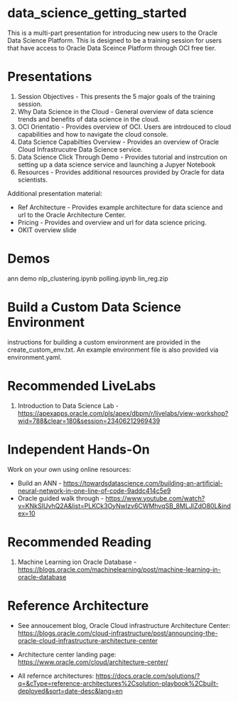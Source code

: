 # data_science_getting_started
This is a multi-part presentation for introducing new users to the Oracle Data Science Platform.  This is designed to be a training session for users that have access to Oracle Data Sceince Platform through OCI free tier.

# Presentations
1. Session Objectives - This presents the 5 major goals of the training session.
2. Why Data Science in the Cloud - General overview of data science trends and benefits of data science in the cloud.
3. OCI Orientatio - Provides overview of OCI.  Users are intrdouced to cloud capabilities and how to navigate the cloud console.
4. Data Science Capabilties Overview - Provides an overview of Oracle Cloud Infrastrucutre Data Science service.
5. Data Science Click Through Demo - Provides tutorial and instrcution on setting up a data science service and launching a Jupyer Notebook
6. Resources - Provides additional resources provided by Oracle for data scientists.

Additional presentation material:
* Ref Architecture - Provides example architecture for data science and url to the Oracle Architecture Center.
* Pricing - Provides and overview and url for data science pricing.
* OKIT overview slide

# Demos
ann demo
nlp_clustering.ipynb
polling.ipynb
lin_reg.zip

# Build a Custom Data Science Environment
instructions for building a custom environment are provided in the create_custom_env.txt.  An example environment file is also provided via environment.yaml.

# Recommended LiveLabs
1. Introduction to Data Science Lab - https://apexapps.oracle.com/pls/apex/dbpm/r/livelabs/view-workshop?wid=788&clear=180&session=23406212969439

# Independent Hands-On
Work on your own using online resources:
* Build an ANN - https://towardsdatascience.com/building-an-artificial-neural-network-in-one-line-of-code-9addc414c5e9
* Oracle guided walk through - https://www.youtube.com/watch?v=KNkSIUvhQ2A&list=PLKCk3OyNwIzv6CWMhvqSB_8MLJIZdO80L&index=10

# Recommended Reading
1. Machine Learning ion Oracle Database - https://blogs.oracle.com/machinelearning/post/machine-learning-in-oracle-database

# Reference Architecture
* See annoucement blog, Oracle Cloud infrastructure Architecture Center: https://blogs.oracle.com/cloud-infrastructure/post/announcing-the-oracle-cloud-infrastructure-architecture-center

* Architecture center landing page: https://www.oracle.com/cloud/architecture-center/

* All refernce architectures: https://docs.oracle.com/solutions/?q=&cType=reference-architectures%2Csolution-playbook%2Cbuilt-deployed&sort=date-desc&lang=en
